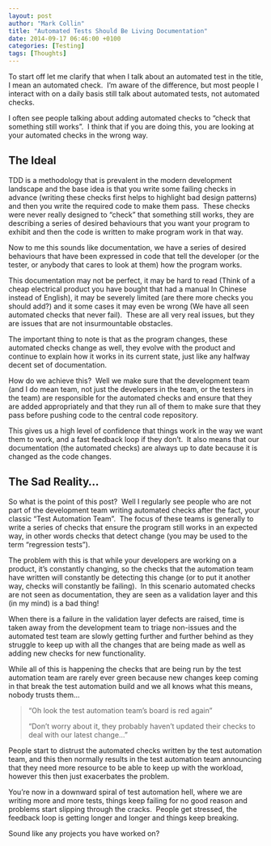 ```yaml
---
layout: post
author: "Mark Collin"
title: "Automated Tests Should Be Living Documentation"
date: 2014-09-17 06:46:00 +0100
categories: [Testing] 
tags: [Thoughts]
---
```

To start off let me clarify that when I talk about an automated test in the title, I mean an automated check.  I’m aware of the difference, but most people I interact with on a daily basis still talk about automated tests, not automated checks.

I often see people talking about adding automated checks to “check that something still works”.  I think that if you are doing this, you are looking at your automated checks in the wrong way.

## The Ideal

TDD is a methodology that is prevalent in the modern development landscape and the base idea is that you write some failing checks in advance (writing these checks first helps to highlight bad design patterns) and then you write the required code to make them pass.  These checks were never really designed to “check” that something still works, they are describing a series of desired behaviours that you want your program to exhibit and then the code is written to make program work in that way.

Now to me this sounds like documentation, we have a series of desired behaviours that have been expressed in code that tell the developer (or the tester, or anybody that cares to look at them) how the program works.

This documentation may not be perfect, it may be hard to read (Think of a cheap electrical product you have bought that had a manual In Chinese instead of English), it may be severely limited (are there more checks you should add?) and it some cases it may even be wrong (We have all seen automated checks that never fail).  These are all very real issues, but they are issues that are not insurmountable obstacles.

The important thing to note is that as the program changes, these automated checks change as well, they evolve with the product and continue to explain how it works in its current state, just like any halfway decent set of documentation.

How do we achieve this?  Well we make sure that the development team (and I do mean team, not just the developers in the team, or the testers in the team) are responsible for the automated checks and ensure that they are added appropriately and that they run all of them to make sure that they pass before pushing code to the central code repository.

This gives us a high level of confidence that things work in the way we want them to work, and a fast feedback loop if they don’t.  It also means that our documentation (the automated checks) are always up to date because it is changed as the code changes.

## The Sad Reality…

So what is the point of this post?  Well I regularly see people who are not part of the development team writing automated checks after the fact, your classic “Test Automation Team”.  The focus of these teams is generally to write a series of checks that ensure the program still works in an expected way, in other words checks that detect change (you may be used to the term “regression tests”).

The problem with this is that while your developers are working on a product, it’s constantly changing, so the checks that the automation team have written will constantly be detecting this change (or to put it another way, checks will constantly be failing).  In this scenario automated checks are not seen as documentation, they are seen as a validation layer and this (in my mind) is a bad thing!

When there is a failure in the validation layer defects are raised, time is taken away from the development team to triage non-issues and the automated test team are slowly getting further and further behind as they struggle to keep up with all the changes that are being made as well as adding new checks for new functionality.

While all of this is happening the checks that are being run by the test automation team are rarely ever green because new changes keep coming in that break the test automation build and we all knows what this means, nobody trusts them…

>“Oh look the test automation team’s board is red again”
>
>“Don’t worry about it, they probably haven’t updated their checks to deal with our latest change…”

People start to distrust the automated checks written by the test automation team, and this then normally results in the test automation team announcing that they need more resource to be able to keep up with the workload, however this then just exacerbates the problem.

You’re now in a downward spiral of test automation hell, where we are writing more and more tests, things keep failing for no good reason and problems start slipping through the cracks.  People get stressed, the feedback loop is getting longer and longer and things keep breaking.

Sound like any projects you have worked on?